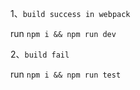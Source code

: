 1、`build success in webpack`

run `npm i && npm run dev`

2、`build fail`

run `npm i && npm run test`
